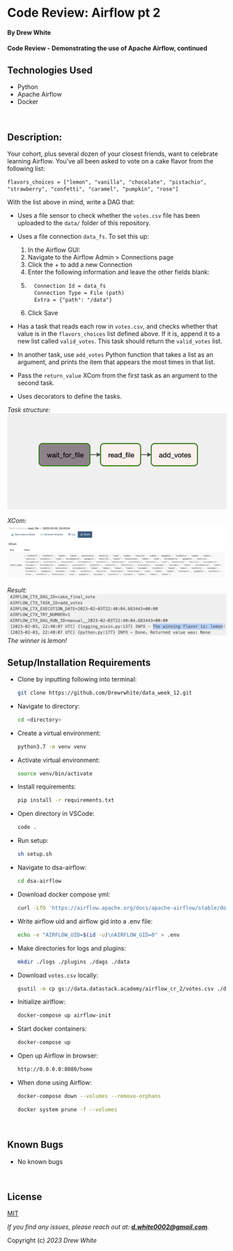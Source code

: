 # Code Review: Airflow pt 2

#### By Drew White

#### Code Review - Demonstrating the use of Apache Airflow, continued

## Technologies Used


* Python
* Apache Airflow
* Docker

</br>

## Description:

Your cohort, plus several dozen of your closest friends, want to celebrate learning Airflow. You've all been asked to vote on a cake flavor from the following list:

```
flavors_choices = ["lemon", "vanilla", "chocolate", "pistachio", "strawberry", "confetti", "caramel", "pumpkin", "rose"]
```

With the list above in mind, write a DAG that:

* Uses a file sensor to check whether the `votes.csv` file has been uploaded to the `data/` folder of this repository.
* Uses a file connection `data_fs`. To set this up:
    1. In the Airflow GUI:
    2. Navigate to the Airflow Admin > Connections page
    3. Click the + to add a new Connection
    4. Enter the following information and leave the other fields blank:
    5. ```
         Connection Id = data_fs
         Connection Type = File (path)
         Extra = {"path": "/data"}
    6. Click Save

* Has a task that reads each row in `votes.csv`, and checks whether that value is in the `flavors_choices` list defined above. If it is, append it to a new list called `valid_votes`. This task should return the `valid_votes` list.

* In another task, use `add_votes` Python function that takes a list as an argument, and prints the item that appears the most times in that list.

* Pass the `return_value` XCom from the first task as an argument to the second task.

* Uses decorators to define the tasks.

_Task structure:_  
<img src="./images/dag.png"> 

_XCom:_ 
<img src="./images/xcom.png"> 

_Result:_ 
<img src="./images/lemon.png"> 
_The winner is lemon!_ 
<br>

## Setup/Installation Requirements

* Clone by inputting following into terminal: 
  ```bash
  git clone https://github.com/Drewrwhite/data_week_12.git
  ```
* Navigate to directory:
  ```bash
  cd <directory>
  ```
* Create a virtual environment:
  ```bash
  python3.7 -m venv venv
  ```
* Activate virtual environment:
  ```bash
  source venv/bin/activate
  ```
* Install requirements:
  ```bash
  pip install -r requirements.txt
  ```
* Open directory in VSCode:
  ```bash
  code .
  ```
* Run setup:
  ```bash
  sh setup.sh
  ```
* Navigate to dsa-airflow:
  ```bash
  cd dsa-airflow
  ```
* Download docker compose yml:
  ```bash
  curl -LfO 'https://airflow.apache.org/docs/apache-airflow/stable/docker-compose.yaml'
  ```
* Write airflow uid and airflow gid into a .env file:
  ```bash
  echo -e "AIRFLOW_UID=$(id -u)\nAIRFLOW_GID=0" > .env
  ```
* Make directories for logs and plugins:
  ```bash
  mkdir ./logs ./plugins ./dags ./data
  ```
* Download `votes.csv` locally:
  ```bash
  gsutil -m cp gs://data.datastack.academy/airflow_cr_2/votes.csv ./data/
  ```
* Initialize airlflow:
  ```bash
  docker-compose up airflow-init
  ```
* Start docker containers:
  ```bash
  docker-compose up
  ```
* Open up Airflow in browser:
  ```bash
  http://0.0.0.0:8080/home
  ```
* When done using Airflow:
  ```bash
  docker-compose down --volumes --remove-orphans
  ```
  ```bash
  docker system prune -f --volumes
  ```
</br>

## Known Bugs

* No known bugs

<br>

## License

[MIT](./license.txt)

_If you find any issues, please reach out at: **d.white0002@gmail.com**._

Copyright (c) _2023_ _Drew White_

</br>
